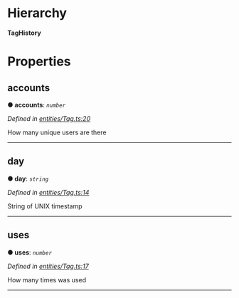 

# Hierarchy

**TagHistory**

# Properties

<a id="accounts"></a>

##  accounts

**● accounts**: *`number`*

*Defined in [entities/Tag.ts:20](https://github.com/aendrew/core/blob/9182182/src/entities/Tag.ts#L20)*

How many unique users are there

___
<a id="day"></a>

##  day

**● day**: *`string`*

*Defined in [entities/Tag.ts:14](https://github.com/aendrew/core/blob/9182182/src/entities/Tag.ts#L14)*

String of UNIX timestamp

___
<a id="uses"></a>

##  uses

**● uses**: *`number`*

*Defined in [entities/Tag.ts:17](https://github.com/aendrew/core/blob/9182182/src/entities/Tag.ts#L17)*

How many times was used

___

